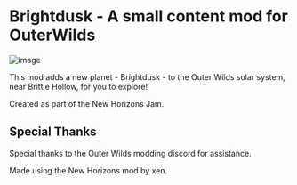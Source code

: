 # Brightdusk - A small content mod for OuterWilds
![image](https://user-images.githubusercontent.com/123217345/213829910-34796881-72ed-4409-a624-17b468ea87e7.png)

This mod adds a new planet - Brightdusk - to the Outer Wilds solar system, near Brittle Hollow, for you to explore!

Created as part of the New Horizons Jam.

## Special Thanks

Special thanks to the Outer Wilds modding discord for assistance.

Made using the New Horizons mod by xen.
